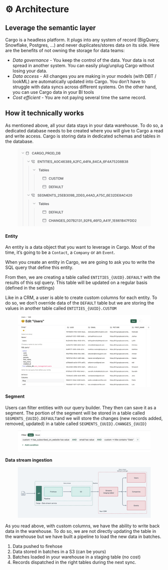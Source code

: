 # ⚙ Architecture

## Leverage the semantic layer

Cargo is a headless platform. It plugs into any system of record (BigQuery, Snowflake, Postgres, …) and never duplicates/stores data on its side. Here are the benefits of not owning the storage for data teams:

* _Data governance_ - You keep the control of the data. Your data is not spread in another system. You can easily plug/unplug Cargo without losing your data.
* _Data access_ - All changes you are making in your models (with DBT / lookML) are automatically updated into Cargo. You don’t have to struggle with data syncs across different systems. On the other hand, you can use Cargo data in your BI tools
* _Cost efficient_ - You are not paying several time the same record.



## How it technically works

As mentioned above, all your data stays in your data warehouse. To do so, a dedicated database needs to be created where you will give to Cargo a read and write access. Cargo is storing data in dedicated schemas and tables in the database.

<figure><img src="../../.gitbook/assets/Screenshot 2023-04-11 at 12.44.01 PM (1).png" alt=""><figcaption></figcaption></figure>

#### **Entity**

An entity is a data object that you want to leverage in Cargo. Most of the time, it’s going to be a `Contact`, a `Company` or an `Event`.

When you create an entity in Cargo, we are going to ask you to write the SQL query that define this entity.

From then, we are creating a table called `ENTITIES_{UUID}.DEFAULT` with the results of this sql query. This table will be updated on a regular basis (defined in the settings)

Like in a CRM, a user is able to create custom columns for each entity. To do so, we don’t override data of the `DEFAULT` table but we are storing the values in another table called `ENTITIES_{UUID}.CUSTOM`

<figure><img src="../../.gitbook/assets/Screenshot 2023-04-11 at 12.39.51 PM.png" alt=""><figcaption></figcaption></figure>

#### **Segment**

Users can filter entities with our query builder. They then can save it as a segment. The portion of the segment will be stored in a table called `SEGMENTS_{UUID}.DEFAULT`and we will store the changes (new records added, removed, updated) in a table called `SEGMENTS_{UUID}.CHANGES_{UUID}`

<figure><img src="../../.gitbook/assets/Screenshot 2023-03-22 at 19.50.57.png" alt=""><figcaption></figcaption></figure>

**Data stream ingestion**

<figure><img src="../../.gitbook/assets/Screenshot 2023-04-11 at 12.29.47 PM.png" alt=""><figcaption></figcaption></figure>

As you read above, with custom columns, we have the ability to write back data in the warehouse. To do so, we are not directly updating the table in the warehouse but we have built a pipeline to load the new data in batches.

1. Data pushed to firehose
2. Data stored in batches in a S3 (can be yours)
3. Batches loaded in your warehouse in a staging table (no cost)
4. Records dispatched in the right tables during the next sync.

